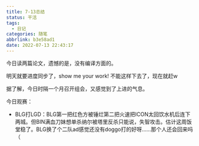 ```yaml
---
title: 7-13总结
status: 干活
tags:
  - 日记
categories: 随笔
abbrlink: b3e58ad1
date: 2022-07-13 22:43:17
---
```


今日读两篇论文，遗憾的是，没有编译方面的。

明天就要进度同步了，show me your work! 不能这样下去了，现在就赶w

据了解，今日时隔一个月召开组会，又感觉到了上进的气息。

<!-- more -->



今日观赛：

- BLG打LGD：BLG第一把红色方被锤烂第二把火速把ICON太回饮水机后连下两城。但BIN满血刀妹想单杀纳尔被塔里反杀只能说，失智攻击。估计这周饭堂稳了。BLG换了个二队ad感觉还没有doggo打的好呀……那个人还会回来吗（
